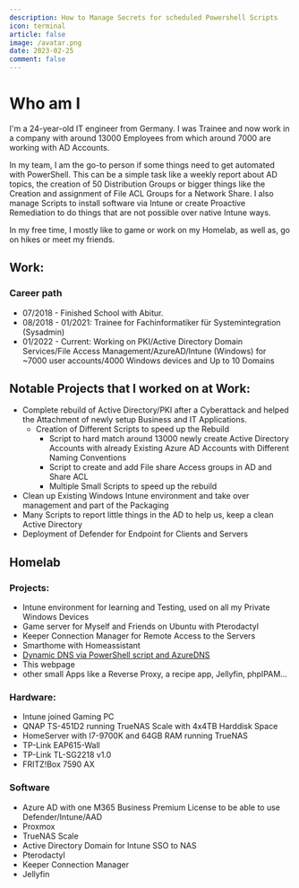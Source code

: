 ```yaml
---
description: How to Manage Secrets for scheduled Powershell Scripts
icon: terminal
article: false
image: /avatar.png
date: 2023-02-25
comment: false
---
```


# Who am I

I'm a 24-year-old IT engineer from Germany.
I was Trainee and now work in a company with around 13000 Employees from which around 7000 are working with AD Accounts.

In my team, I am the go-to person if some things need to get automated with PowerShell. This can be a simple task like a weekly report about AD topics, the creation of 50 Distribution Groups or bigger things like the Creation and assignment of File ACL Groups for a Network Share. I also manage Scripts to install software via Intune or create Proactive Remediation to do things that are not possible over native Intune ways.

In my free time, I mostly like to game or work on my Homelab, as well as, go on hikes or meet my friends.

## Work:

### Career path

- 07/2018 - Finished School with Abitur.
- 08/2018 - 01/2021: Trainee for Fachinformatiker für Systemintegration (Sysadmin)
- 01/2022 - Current: Working on PKI/Active Directory Domain Services/File Access Management/AzureAD/Intune (Windows) for ~7000 user accounts/4000 Windows devices and Up to 10 Domains

## Notable Projects that I worked on at Work:

- Complete rebuild of Active Directory/PKI after a Cyberattack and helped the Attachment of newly setup Business and IT Applications.
  - Creation of Different Scripts to speed up the Rebuild
    - Script to hard match around 13000 newly create Active Directory Accounts with already Existing Azure AD Accounts with Different Naming Conventions
    - Script to create and add File share Access groups in AD and Share ACL
    - Multiple Small Scripts to speed up the rebuild
- Clean up Existing Windows Intune environment and take over management and part of the Packaging
- Many Scripts to report little things in the AD to help us, keep a clean Active Directory
- Deployment of Defender for Endpoint for Clients and Servers

## Homelab

### Projects:

- Intune environment for learning and Testing, used on all my Private Windows Devices
- Game server for Myself and Friends on Ubuntu with Pterodactyl
- Keeper Connection Manager for Remote Access to the Servers
- Smarthome with Homeassistant
- [Dynamic DNS via PowerShell script and AzureDNS](/article/powershell/dynamicazuredns.html)
- This webpage
- other small Apps like a Reverse Proxy, a recipe app, Jellyfin, phpIPAM...

### Hardware:

- Intune joined Gaming PC
- QNAP TS-451D2 running TrueNAS Scale with 4x4TB Harddisk Space
- HomeServer with I7-9700K and 64GB RAM running TrueNAS
- TP-Link EAP615-Wall
- TP-Link TL-SG2218 v1.0
- FRITZ!Box 7590 AX

### Software

- Azure AD with one M365 Business Premium License to be able to use Defender/Intune/AAD
- Proxmox
- TrueNAS Scale
- Active Directory Domain for Intune SSO to NAS
- Pterodactyl
- Keeper Connection Manager
- Jellyfin
